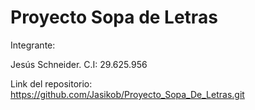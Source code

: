 # Proyecto Sopa de Letras
Integrante:

Jesús Schneider. C.I: 29.625.956

Link del repositorio: https://github.com/Jasikob/Proyecto_Sopa_De_Letras.git
